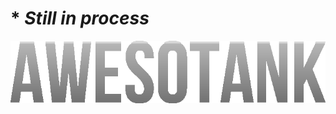 # * _Still in process_
<img src="https://raw.githubusercontent.com/EMOYT/AwesoTank/refs/heads/main/git/Logo.png"/>
